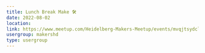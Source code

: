 ```yaml
---
title: Lunch Break Make 🛠️
date: 2022-08-02
location: 
link: https://www.meetup.com/Heidelberg-Makers-Meetup/events/mvqjtsydclbdb/
usergroup: makershd
type: usergroup
---
```


